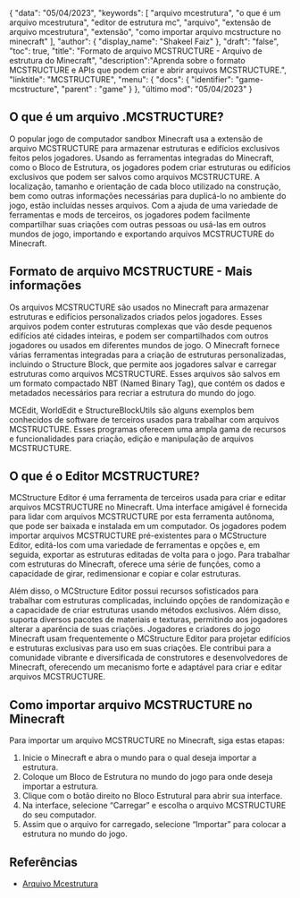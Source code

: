 {
"data": "05/04/2023",
  "keywords": [
"arquivo mcestrutura",
"o que é um arquivo mcestrutura",
"editor de estrutura mc",
"arquivo",
"extensão de arquivo mcestrutura",
"extensão",
"como importar arquivo mcstructure no minecraft"
],
  "author": {
"display_name": "Shakeel Faiz"
},
"draft": "false",
"toc": true,
"title": "Formato de arquivo MCSTRUCTURE - Arquivo de estrutura do Minecraft",
  "description":"Aprenda sobre o formato MCSTRUCTURE e APIs que podem criar e abrir arquivos MCSTRUCTURE.",
"linktitle": "MCSTRUCTURE",
  "menu": {
    "docs": {
      "identifier": "game-mcstructure",
"parent" : "game"
}
},
"último mod": "05/04/2023"
}

## O que é um arquivo .MCSTRUCTURE?

O popular jogo de computador sandbox Minecraft usa a extensão de arquivo MCSTRUCTURE para armazenar estruturas e edifícios exclusivos feitos pelos jogadores. Usando as ferramentas integradas do Minecraft, como o Bloco de Estrutura, os jogadores podem criar estruturas ou edifícios exclusivos que podem ser salvos como arquivos MCSTRUCTURE. A localização, tamanho e orientação de cada bloco utilizado na construção, bem como outras informações necessárias para duplicá-lo no ambiente do jogo, estão incluídas nesses arquivos. Com a ajuda de uma variedade de ferramentas e mods de terceiros, os jogadores podem facilmente compartilhar suas criações com outras pessoas ou usá-las em outros mundos de jogo, importando e exportando arquivos MCSTRUCTURE do Minecraft.

## Formato de arquivo MCSTRUCTURE - Mais informações

Os arquivos MCSTRUCTURE são usados no Minecraft para armazenar estruturas e edifícios personalizados criados pelos jogadores. Esses arquivos podem conter estruturas complexas que vão desde pequenos edifícios até cidades inteiras, e podem ser compartilhados com outros jogadores ou usados em diferentes mundos de jogo. O Minecraft fornece várias ferramentas integradas para a criação de estruturas personalizadas, incluindo o Structure Block, que permite aos jogadores salvar e carregar estruturas como arquivos MCSTRUCTURE. Esses arquivos são salvos em um formato compactado NBT (Named Binary Tag), que contém os dados e metadados necessários para recriar a estrutura do mundo do jogo.

MCEdit, WorldEdit e StructureBlockUtils são alguns exemplos bem conhecidos de software de terceiros usados para trabalhar com arquivos MCSTRUCTURE. Esses programas oferecem uma ampla gama de recursos e funcionalidades para criação, edição e manipulação de arquivos MCSTRUCTURE.

## O que é o Editor MCSTRUCTURE?

MCStructure Editor é uma ferramenta de terceiros usada para criar e editar arquivos MCSTRUCTURE no Minecraft. Uma interface amigável é fornecida para lidar com arquivos MCSTRUCTURE por esta ferramenta autônoma, que pode ser baixada e instalada em um computador. Os jogadores podem importar arquivos MCSTRUCTURE pré-existentes para o MCStructure Editor, editá-los com uma variedade de ferramentas e opções e, em seguida, exportar as estruturas editadas de volta para o jogo. Para trabalhar com estruturas do Minecraft, oferece uma série de funções, como a capacidade de girar, redimensionar e copiar e colar estruturas.

Além disso, o MCStructure Editor possui recursos sofisticados para trabalhar com estruturas complicadas, incluindo opções de randomização e a capacidade de criar estruturas usando métodos exclusivos. Além disso, suporta diversos pacotes de materiais e texturas, permitindo aos jogadores alterar a aparência de suas criações. Jogadores e criadores do jogo Minecraft usam frequentemente o MCStructure Editor para projetar edifícios e estruturas exclusivas para uso em suas criações. Ele contribui para a comunidade vibrante e diversificada de construtores e desenvolvedores de Minecraft, oferecendo um mecanismo forte e adaptável para criar e editar arquivos MCSTRUCTURE.

## Como importar arquivo MCSTRUCTURE no Minecraft

Para importar um arquivo MCSTRUCTURE no Minecraft, siga estas etapas:

1. Inicie o Minecraft e abra o mundo para o qual deseja importar a estrutura.
2. Coloque um Bloco de Estrutura no mundo do jogo para onde deseja importar a estrutura.
3. Clique com o botão direito no Bloco Estrutural para abrir sua interface.
4. Na interface, selecione “Carregar” e escolha o arquivo MCSTRUCTURE do seu computador.
5. Assim que o arquivo for carregado, selecione “Importar” para colocar a estrutura no mundo do jogo.

## Referências
* [Arquivo Mcestrutura](https://wiki.bedrock.dev/nbt/mcstructure.html)

